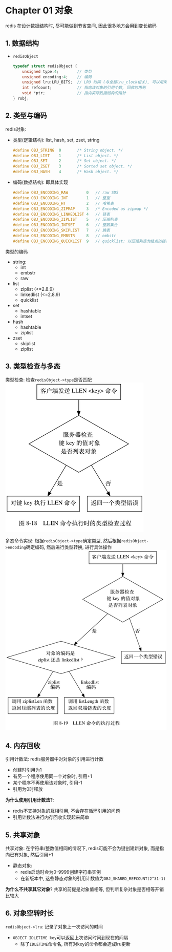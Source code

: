 # Chapter 01 对象

redis 在设计数据结构时, 尽可能做到节省空间, 因此很多地方会用到变长编码

## 1. 数据结构
- `redisObject`
    ```cpp
    typedef struct redisObject {
        unsigned type:4;        // 类型
        unsigned encoding:4;    // 编码
        unsigned lru:LRU_BITS;  // LRU 时间 (与全局lru_clock相关), 可以用来计算空转时长
        int refcount;           // 指向该对象的引用个数, 回收时用到
        void *ptr;              // 指向实际数据结构的指针
    } robj;
    ```

## 2. 类型与编码

redis对象:
- 类型(逻辑结构): list, hash, set, zset, string
    ```c++
    #define OBJ_STRING  0       /* String object. */
    #define OBJ_LIST    1       /* List object. */
    #define OBJ_SET     2       /* Set object. */
    #define OBJ_ZSET    3       /* Sorted set object. */
    #define OBJ_HASH    4       /* Hash object. */
    ```
- 编码(数据结构): 即具体实现
    ```c++
    #define OBJ_ENCODING_RAW        0   // raw SDS
    #define OBJ_ENCODING_INT        1   // 整型
    #define OBJ_ENCODING_HT         2   // 哈希表
    #define OBJ_ENCODING_ZIPMAP     3   /* Encoded as zipmap */
    #define OBJ_ENCODING_LINKEDLIST 4   // 链表
    #define OBJ_ENCODING_ZIPLIST    5   // 压缩列表
    #define OBJ_ENCODING_INTSET     6   // 整数集合
    #define OBJ_ENCODING_SKIPLIST   7   // 跳表
    #define OBJ_ENCODING_EMBSTR     8   // embstr
    #define OBJ_ENCODING_QUICKLIST  9   // quicklist: 以压缩列表为结点的链表
    ```

类型的编码
- string:
    - int
    - embstr
    - raw
- list
    - ziplist (<=2.8.9)
    - linkedlist (<=2.8.9)
    - quicklist
- set
    - hashtable
    - intset
- hash
    - hashtable
    - ziplist
- zset
    - skiplist
    - ziplist

## 3. 类型检查与多态

类型检查: 检查`redisObject->type`是否匹配
![类型检查](../resources/ch08-robj-type-check.png)

多态命令实现: 根据`redisObject->type`确定类型, 然后根据`redisObject->encoding`确定编码, 然后进行类型转换, 进行具体操作
![多态](../resources/ch08-robj-polymorphic.png)


## 4. 内存回收

引用计数法: redis服务器中对对象的引用进行计数
- 创建时引用为1
- 有另一个程序使用同一个对象时, 引用+1
- 某个程序不再使用该对象时, 引用-1
- 引用为0时释放

**为什么使用引用计数法?**: 
- redis不支持对象的互相引用, 不会存在循环引用的问题
- 引用计数法进行内存回收实现起来简单

## 5. 共享对象

共享对象: 在字符串/整数值相同的情况下, redis可能不会为键创建新对象, 而是指向已有对象, 然后引用+1
- 静态对象: 
    - redis启动时会为0-9999创建字符串实例
    - 在新版本中, 这些静态对象的引用计数值为`OBJ_SHARED_REFCOUNT(2^31-1)`

**为什么不共享其它对象**? 共享的前提是对象值相等, 但判断复杂对象是否相等开销比较大

## 6. 对象空转时长

`redisObject->lru`: 记录了对象上一次访问的时间
- `OBJECT IDLETIME key`可以返回上次访问时间到现在的间隔
    - 除了`IDLETIME`命令名, 所有对key的命令都会造成lru更新